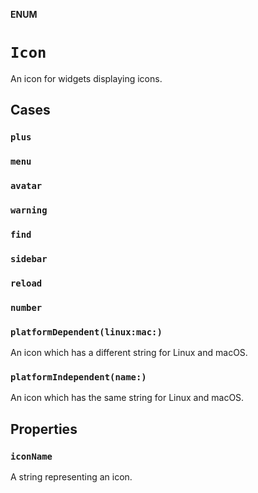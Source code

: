 **ENUM**

# `Icon`

An icon for widgets displaying icons.

## Cases
### `plus`

### `menu`

### `avatar`

### `warning`

### `find`

### `sidebar`

### `reload`

### `number`

### `platformDependent(linux:mac:)`

An icon which has a different string for Linux and macOS.

### `platformIndependent(name:)`

An icon which has the same string for Linux and macOS.

## Properties
### `iconName`

A string representing an icon.
